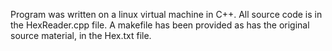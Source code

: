 Program was written on a linux virtual machine in C++. All source code is in the HexReader.cpp file. A makefile has been provided as has the original source material, in the Hex.txt file. 
